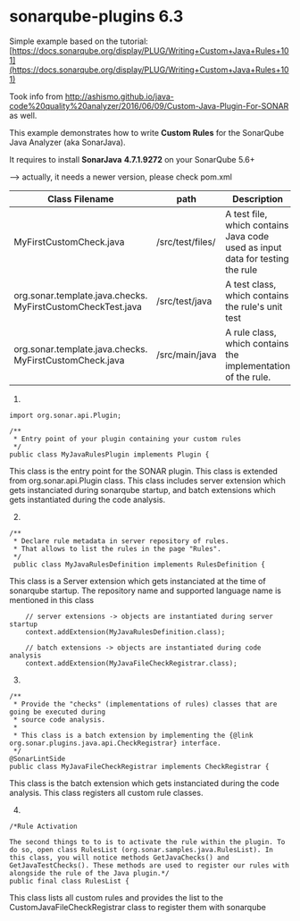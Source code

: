 # sonarqube-plugins 6.3

Simple example based on the tutorial: [https://docs.sonarqube.org/display/PLUG/Writing+Custom+Java+Rules+101](https://docs.sonarqube.org/display/PLUG/Writing+Custom+Java+Rules+101)

Took info from http://ashismo.github.io/java-code%20quality%20analyzer/2016/06/09/Custom-Java-Plugin-For-SONAR as well.

This example demonstrates how to write **Custom Rules** for the SonarQube Java Analyzer (aka SonarJava).

It requires to install **SonarJava** **4.7.1.9272** on your SonarQube 5.6+

--> actually, it needs a newer version, please check pom.xml


| Class Filename| path           | Description  |
| ------------- |-------------| -----|
| MyFirstCustomCheck.java| /src/test/files/|  A test file, which contains Java code used as input data for testing the rule |
| org.sonar.template.java.checks. MyFirstCustomCheckTest.java| /src/test/java |    A test class, which contains the rule's unit test |
| org.sonar.template.java.checks. MyFirstCustomCheck.java | /src/main/java|     A rule class, which contains the implementation of the rule. |



1.
```
import org.sonar.api.Plugin;

/**
 * Entry point of your plugin containing your custom rules
 */
public class MyJavaRulesPlugin implements Plugin {
```

This class is the entry point for the SONAR plugin. This class is extended from org.sonar.api.Plugin class. This class includes server extension which gets instanciated during sonarqube startup, and batch extensions which gets instantiated during the code analysis.


2.
```
/**
 * Declare rule metadata in server repository of rules.
 * That allows to list the rules in the page "Rules".
 */
 public class MyJavaRulesDefinition implements RulesDefinition {
```

This class is a Server extension which gets instanciated at the time of sonarqube startup. The repository name and supported language name is mentioned in this class

```
    // server extensions -> objects are instantiated during server startup
    context.addExtension(MyJavaRulesDefinition.class);

    // batch extensions -> objects are instantiated during code analysis
    context.addExtension(MyJavaFileCheckRegistrar.class);
```

3.
```
/**
 * Provide the "checks" (implementations of rules) classes that are going be executed during
 * source code analysis.
 *
 * This class is a batch extension by implementing the {@link org.sonar.plugins.java.api.CheckRegistrar} interface.
 */
@SonarLintSide
public class MyJavaFileCheckRegistrar implements CheckRegistrar {
```

This class is the batch extension which gets instanciated during the code analysis. This class registers all custom rule classes.


4.
```
/*Rule Activation

The second things to to is to activate the rule within the plugin. To do so, open class RulesList (org.sonar.samples.java.RulesList). In this class, you will notice methods GetJavaChecks() and GetJavaTestChecks(). These methods are used to register our rules with alongside the rule of the Java plugin.*/
public final class RulesList {
```

This class lists all custom rules and provides the list to the CustomJavaFileCheckRegistrar class to register them with sonarqube



